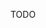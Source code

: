 TODO

<!-- This section should be prefaced with a quick explanation of why Rust was chosen as the language to implement the framework in. No networking or otherwise remote calls are required from a static analysis framework, and since it is offline, it works mostly like any other OS CLI utility tool. These are fashionable to implement in Rust, as seen by many efforts to, for example, port coreutils implementations from C to Rust, with very impressive tools like [ripgrep](https://github.com/BurntSushi/ripgrep/tree/master) born out of it. -->
